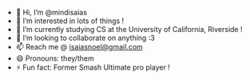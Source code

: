 - 👋 Hi, I’m @mindisaias
- 👀 I’m interested in lots of things !
- 🌱 I’m currently studying CS at the University of California, Riverside !
- 💞️ I’m looking to collaborate on anything :3
- 📫 Reach me @ isaiasnoel@gmail.com
- 😄 Pronouns: they/them
- ⚡ Fun fact: Former Smash Ultimate pro player !

<!---
mindisaias/mindisaias is a ✨ special ✨ repository because its `README.md` (this file) appears on your GitHub profile.
You can click the Preview link to take a look at your changes.
--->
